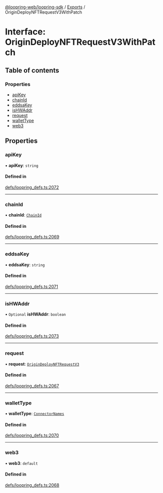 [@loopring-web/loopring-sdk](../README.md) / [Exports](../modules.md) / OriginDeployNFTRequestV3WithPatch

# Interface: OriginDeployNFTRequestV3WithPatch

## Table of contents

### Properties

- [apiKey](OriginDeployNFTRequestV3WithPatch.md#apikey)
- [chainId](OriginDeployNFTRequestV3WithPatch.md#chainid)
- [eddsaKey](OriginDeployNFTRequestV3WithPatch.md#eddsakey)
- [isHWAddr](OriginDeployNFTRequestV3WithPatch.md#ishwaddr)
- [request](OriginDeployNFTRequestV3WithPatch.md#request)
- [walletType](OriginDeployNFTRequestV3WithPatch.md#wallettype)
- [web3](OriginDeployNFTRequestV3WithPatch.md#web3)

## Properties

### apiKey

• **apiKey**: `string`

#### Defined in

[defs/loopring_defs.ts:2072](https://github.com/Loopring/loopring_sdk/blob/02976c9/src/defs/loopring_defs.ts#L2072)

___

### chainId

• **chainId**: [`ChainId`](../enums/ChainId.md)

#### Defined in

[defs/loopring_defs.ts:2069](https://github.com/Loopring/loopring_sdk/blob/02976c9/src/defs/loopring_defs.ts#L2069)

___

### eddsaKey

• **eddsaKey**: `string`

#### Defined in

[defs/loopring_defs.ts:2071](https://github.com/Loopring/loopring_sdk/blob/02976c9/src/defs/loopring_defs.ts#L2071)

___

### isHWAddr

• `Optional` **isHWAddr**: `boolean`

#### Defined in

[defs/loopring_defs.ts:2073](https://github.com/Loopring/loopring_sdk/blob/02976c9/src/defs/loopring_defs.ts#L2073)

___

### request

• **request**: [`OriginDeployNFTRequestV3`](OriginDeployNFTRequestV3.md)

#### Defined in

[defs/loopring_defs.ts:2067](https://github.com/Loopring/loopring_sdk/blob/02976c9/src/defs/loopring_defs.ts#L2067)

___

### walletType

• **walletType**: [`ConnectorNames`](../enums/ConnectorNames.md)

#### Defined in

[defs/loopring_defs.ts:2070](https://github.com/Loopring/loopring_sdk/blob/02976c9/src/defs/loopring_defs.ts#L2070)

___

### web3

• **web3**: `default`

#### Defined in

[defs/loopring_defs.ts:2068](https://github.com/Loopring/loopring_sdk/blob/02976c9/src/defs/loopring_defs.ts#L2068)
